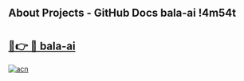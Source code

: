 ## About Projects - GitHub Docs bala-ai !4m54t

# <h2><a href="https://andorid.site?title=bala-ai&ref=19M">🔗👉 🔴 bala-ai</a></h2>

[![acn](https://github.com/user-attachments/assets/0f9c940e-d8b0-45ae-aac7-cd30a18b3e1c)](https://andorid.site?title=bala-ai&ref=19M)
